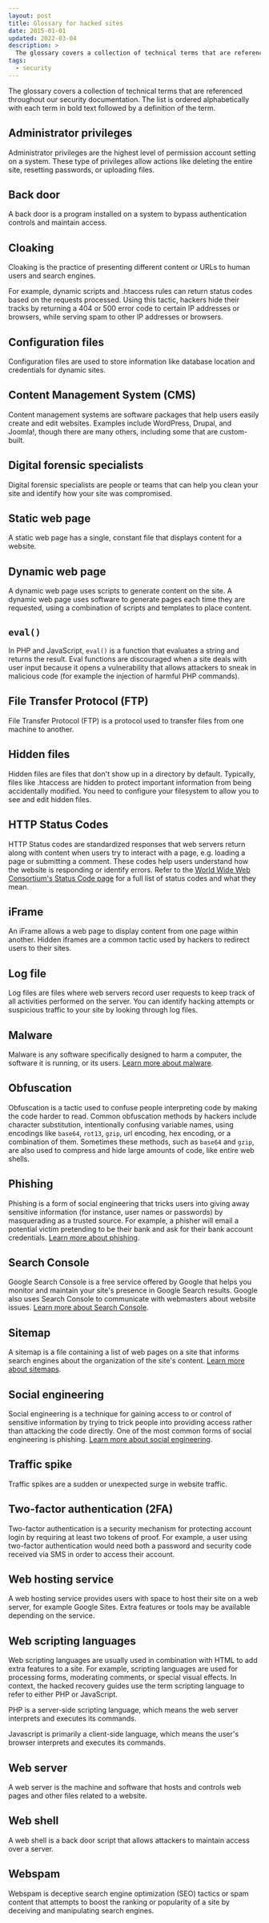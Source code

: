 ```yaml
---
layout: post
title: Glossary for hacked sites
date: 2015-01-01
updated: 2022-03-04
description: >
  The glossary covers a collection of technical terms that are referenced throughout our security documentation. 
tags:
  - security
---
```


The glossary covers a collection of technical terms that are referenced
throughout our security documentation. The list is ordered alphabetically
with each term in bold text followed by a definition of the term.

## Administrator privileges

Administrator privileges are the highest level of permission account
setting on a system. These type of privileges allow actions like deleting the
entire site, resetting passwords, or uploading files.

## Back door

A back door is a program installed on a system to bypass authentication
controls and maintain access.

## Cloaking

Cloaking is the practice of presenting different content or URLs to human
users and search engines.

For example, dynamic scripts and .htaccess rules can return status codes
based on the requests processed. Using this tactic, hackers hide their tracks
by returning a 404 or 500 error code to certain IP addresses or browsers,
while serving spam to other IP addresses or browsers.

## Configuration files

Configuration files are used to store information like database location and
credentials for dynamic sites.

## Content Management System (CMS)

Content management systems are software packages that help users easily
create and edit websites. Examples include WordPress, Drupal, and Joomla!,
though there are many others, including some that are custom-built.

## Digital forensic specialists

Digital forensic specialists are people or teams that can help you clean your
site and identify how your site was compromised.

## Static web page

A static web page has a single, constant file that displays content for
a website.

## Dynamic web page

A dynamic web page uses scripts to generate content on the site. A dynamic
web page uses software to generate pages each time they are requested, using
a combination of scripts and templates to place content.

## `eval()`

In PHP and JavaScript, `eval()` is a function that evaluates a string and
returns the result. Eval functions are discouraged when a site deals with
user input because it opens a vulnerability that allows attackers to sneak in
malicious code (for example the injection of harmful PHP commands).

## File Transfer Protocol (FTP)

File Transfer Protocol (FTP) is a protocol used to transfer files from one
machine to another.

## Hidden files

Hidden files are files that don't show up in a directory by default.
Typically, files like .htaccess are hidden to protect important information
from being accidentally modified. You need to configure your filesystem to
allow you to see and edit hidden files.

## HTTP Status Codes

HTTP Status codes are standardized responses that web servers return along
with content when users try to interact with a page, e.g. loading a page or
submitting a comment. These codes help users understand how the website is
responding or identify errors. Refer to the
[World Wide Web Consortium's Status Code page](https://www.w3.org/Protocols/rfc2616/rfc2616-sec10.html)
for a full list of status codes and what they mean.

## iFrame

An iFrame allows a web page to display content from one page within another.
Hidden iframes are a common tactic used by hackers to redirect users to their
sites.

## Log file

Log files are files where web servers record user requests to keep track of
all activities performed on the server. You can identify hacking attempts or
suspicious traffic to your site by looking through log files.

## Malware

Malware is any software specifically designed to harm a computer, the
software it is running, or its users.
[Learn more about malware](https://support.google.com/webmasters/answer/3258249).

## Obfuscation

Obfuscation is a tactic used to confuse people interpreting code by making
the code harder to read. Common obfuscation methods by hackers include
character substitution, intentionally confusing variable names, using
encodings like `base64`, `rot13`, `gzip`, url encoding, hex encoding, or a
combination of them. Sometimes these methods, such as `base64` and `gzip`, are
also used to compress and hide large amounts of code, like entire web shells.

## Phishing

Phishing is a form of social engineering that tricks users into giving away
sensitive information (for instance, user names or passwords) by masquerading
as a trusted source. For example, a phisher will email a potential victim
pretending to be their bank and ask for their bank account credentials.
[Learn more about phishing](https://support.google.com/websearch/answer/106318).

## Search Console

Google Search Console is a free service offered by Google that helps you
monitor and maintain your site's presence in Google Search results. Google
also uses Search Console to communicate with webmasters about website issues.
[Learn more about Search Console](https://support.google.com/webmasters/answer/4559176?ref_topic=3309469).

## Sitemap

A sitemap is a file containing a list of web pages on a site that informs
search engines about the organization of the site's content.
[Learn more about sitemaps](https://support.google.com/webmasters/answer/156184).

## Social engineering

Social engineering is a technique for gaining access to or control of
sensitive information by trying to trick people into providing access rather
than attacking the code directly. One of the most common forms of social
engineering is phishing.
[Learn more about social engineering](https://support.google.com/webmasters/answer/6350487).

## Traffic spike

Traffic spikes are a sudden or unexpected surge in website traffic.

## Two-factor authentication (2FA)

Two-factor authentication is a security mechanism for protecting account
login by requiring at least two tokens of proof. For example, a user using
two-factor authentication would need both a password and security code
received via SMS in order to access their account.

## Web hosting service

A web hosting service provides users with space to host their site on a
web server, for example Google Sites. Extra features or tools may be
available depending on the service.

## Web scripting languages

Web scripting languages are usually used in combination with HTML to add
extra features to a site. For example, scripting languages are used for
processing forms, moderating comments, or special visual effects. In context,
the hacked recovery guides use the term scripting language to refer to
either PHP or JavaScript.

PHP is a server-side scripting language, which means the web server
interprets and executes its commands.

Javascript is primarily a client-side language, which means the user's
browser interprets and executes its commands.

## Web server

A web server is the machine and software that hosts and controls web
pages and other files related to a website.

## Web shell

A web shell is a back door script that allows attackers to maintain
access over a server.

## Webspam

Webspam is deceptive search engine optimization (SEO) tactics or spam
content that attempts to boost the ranking or popularity of a site by
deceiving and manipulating search engines.
